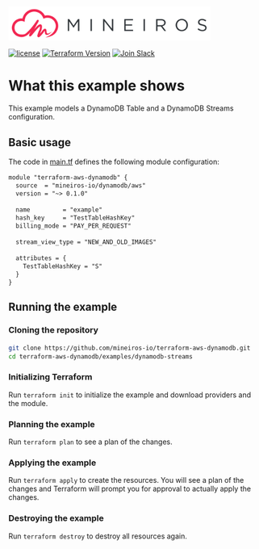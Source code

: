 [<img src="https://raw.githubusercontent.com/mineiros-io/brand/3bffd30e8bdbbde32c143e2650b2faa55f1df3ea/mineiros-primary-logo.svg" width="400"/>][homepage]

[![license][badge-license]][apache20]
[![Terraform Version][badge-terraform]][releases-terraform]
[![Join Slack][badge-slack]][slack]

# What this example shows

This example models a DynamoDB Table and a DynamoDB Streams configuration.

## Basic usage

The code in [main.tf] defines the following module configuration:

```hcl
module "terraform-aws-dynamodb" {
  source  = "mineiros-io/dynamodb/aws"
  version = "~> 0.1.0"

  name         = "example"
  hash_key     = "TestTableHashKey"
  billing_mode = "PAY_PER_REQUEST"

  stream_view_type = "NEW_AND_OLD_IMAGES"

  attributes = {
    TestTableHashKey = "S"
  }
}
```

## Running the example

### Cloning the repository

```bash
git clone https://github.com/mineiros-io/terraform-aws-dynamodb.git
cd terraform-aws-dynamodb/examples/dynamodb-streams
```

### Initializing Terraform

Run `terraform init` to initialize the example and download providers and the module.

### Planning the example

Run `terraform plan` to see a plan of the changes.

### Applying the example

Run `terraform apply` to create the resources.
You will see a plan of the changes and Terraform will prompt you for approval to actually apply the changes.

### Destroying the example

Run `terraform destroy` to destroy all resources again.

<!-- References -->

<!-- markdown-link-check-disable -->
[main.tf]: https://github.com/mineiros-io/terraform-aws-dynamodb/blob/master/examples/dynamodb-streams/main.tf
<!-- markdown-link-check-enable -->

[homepage]: https://mineiros.io/?ref=terraform-aws-dynamodb

[badge-license]: https://img.shields.io/badge/license-Apache%202.0-brightgreen.svg
[badge-terraform]: https://img.shields.io/badge/terraform-0.13%20and%200.12.20+-623CE4.svg?logo=terraform
[badge-slack]: https://img.shields.io/badge/slack-@mineiros--community-f32752.svg?logo=slack

[releases-terraform]: https://github.com/hashicorp/terraform/releases
[apache20]: https://opensource.org/licenses/Apache-2.0
[slack]: https://join.slack.com/t/mineiros-community/shared_invite/zt-ehidestg-aLGoIENLVs6tvwJ11w9WGg
